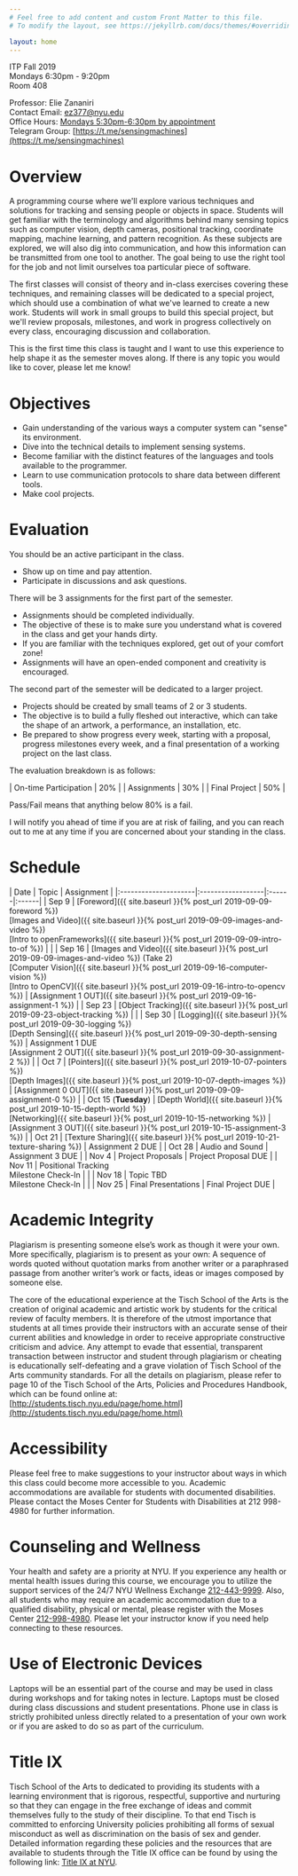 ```yaml
---
# Feel free to add content and custom Front Matter to this file.
# To modify the layout, see https://jekyllrb.com/docs/themes/#overriding-theme-defaults

layout: home
---
```


ITP Fall 2019<br/>
Mondays 6:30pm - 9:20pm<br/>
Room 408

Professor: Elie Zananiri<br/>
Contact Email: [ez377@nyu.edu](mailto:ez377@nyu.edu)<br/>
Office Hours: [Mondays 5:30pm-6:30pm by appointment](https://calendar.google.com/calendar/selfsched?sstoken=UUFtdUlOM1BOTFpsfGRlZmF1bHR8OTA2NTRjNjM2OTA5YjU0MTRhMjdjYjczYzc0ZTAwMTM)<br/>
Telegram Group: [https://t.me/sensingmachines](https://t.me/sensingmachines)

# Overview

A programming course where we'll explore various techniques and solutions for tracking and sensing people or objects in space. Students will get familiar with the terminology and algorithms behind many sensing topics such as computer vision, depth cameras, positional tracking, coordinate mapping, machine learning, and pattern recognition.  As these subjects are explored, we will also dig into communication, and how this information can be transmitted from one tool to another. The goal being to use the right tool for the job and not limit ourselves toa particular piece of software.

The first classes will consist of theory and in-class exercises covering these techniques, and remaining classes will be dedicated to a special project, which should use a combination of what we've learned to create a new work. Students will work in small groups to build this special project, but we'll review proposals, milestones, and work in progress collectively on every class, encouraging discussion and collaboration.

This is the first time this class is taught and I want to use this experience to help shape it as the semester moves along. If there is any topic you would like to cover, please let me know!

# Objectives

* Gain understanding of the various ways a computer system can "sense" its environment.
* Dive into the technical details to implement sensing systems.
* Become familiar with the distinct features of the languages and tools available to the programmer.
* Learn to use communication protocols to share data between different tools.
* Make cool projects.

# Evaluation

You should be an active participant in the class.
* Show up on time and pay attention.
* Participate in discussions and ask questions.

There will be 3 assignments for the first part of the semester.
* Assignments should be completed individually.
* The objective of these is to make sure you understand what is covered in the class and get your hands dirty.
* If you are familiar with the techniques explored, get out of your comfort zone!
* Assignments will have an open-ended component and creativity is encouraged.

The second part of the semester will be dedicated to a larger project.
* Projects should be created by small teams of 2 or 3 students.
* The objective is to build a fully fleshed out interactive, which can take the shape of an artwork, a performance, an installation, etc. 
* Be prepared to show progress every week, starting with a proposal, progress milestones every week, and a final presentation of a working project on the last class.

The evaluation breakdown is as follows:

| On-time Participation | 20% |
| Assignments | 30% |
| Final Project | 50% |

Pass/Fail means that anything below 80% is a fail. 

I will notify you ahead of time if you are at risk of failing, and you can reach out to me at any time if you are concerned about your standing in the class.

# Schedule

| Date                 | Topic          | Assignment |
|:---------------------|:------------------|:------|:------|
| Sep 9                | [Foreword]({{ site.baseurl }}{% post_url 2019-09-09-foreword %})<br/>[Images and Video]({{ site.baseurl }}{% post_url 2019-09-09-images-and-video %})<br/>[Intro to openFrameworks]({{ site.baseurl }}{% post_url 2019-09-09-intro-to-of %}) | |
| Sep 16               | [Images and Video]({{ site.baseurl }}{% post_url 2019-09-09-images-and-video %}) (Take 2)<br/>[Computer Vision]({{ site.baseurl }}{% post_url 2019-09-16-computer-vision %})<br/>[Intro to OpenCV]({{ site.baseurl }}{% post_url 2019-09-16-intro-to-opencv %}) | [Assignment 1 OUT]({{ site.baseurl }}{% post_url 2019-09-16-assignment-1 %}) |
| Sep 23               | [Object Tracking]({{ site.baseurl }}{% post_url 2019-09-23-object-tracking %}) | |
| Sep 30               | [Logging]({{ site.baseurl }}{% post_url 2019-09-30-logging %})<br/>[Depth Sensing]({{ site.baseurl }}{% post_url 2019-09-30-depth-sensing %}) | Assignment 1 DUE<br/>[Assignment 2 OUT]({{ site.baseurl }}{% post_url 2019-09-30-assignment-2 %}) |
| Oct 7                | [Pointers]({{ site.baseurl }}{% post_url 2019-10-07-pointers %})<br/>[Depth Images]({{ site.baseurl }}{% post_url 2019-10-07-depth-images %}) | [Assignment 0 OUT]({{ site.baseurl }}{% post_url 2019-09-09-assignment-0 %}) |
| Oct 15 (**Tuesday**) | [Depth World]({{ site.baseurl }}{% post_url 2019-10-15-depth-world %})<br/>[Networking]({{ site.baseurl }}{% post_url 2019-10-15-networking %}) | [Assignment 3 OUT]({{ site.baseurl }}{% post_url 2019-10-15-assignment-3 %}) |
| Oct 21               | [Texture Sharing]({{ site.baseurl }}{% post_url 2019-10-21-texture-sharing %}) | Assignment 2 DUE |
| Oct 28               | Audio and Sound | Assignment 3 DUE |
| Nov 4                | Project Proposals | Project Proposal DUE |
| Nov 11               | Positional Tracking<br/>Milestone Check-In | |
| Nov 18               | Topic TBD<br/>Milestone Check-In | |
| Nov 25               | Final Presentations | Final Project DUE |

# Academic Integrity

Plagiarism is presenting someone else’s work as though it were your own. More specifically, plagiarism is to present as your own: A sequence of words quoted without quotation marks from another writer or a paraphrased passage from another writer’s work or facts, ideas or images composed by someone else.

The core of the educational experience at the Tisch School of the Arts is the creation of original academic and artistic work by students for the critical review of faculty members.  It is therefore of the utmost importance that students at all times provide their instructors with an accurate sense of their current abilities and knowledge in order to receive appropriate constructive criticism and advice.  Any attempt to evade that essential, transparent transaction between instructor and student through plagiarism or cheating is educationally self-defeating and a grave violation of Tisch School of the Arts community standards.  For all the details on plagiarism, please refer to page 10 of the Tisch School of the Arts, Policies and Procedures Handbook, which can be found online at: [http://students.tisch.nyu.edu/page/home.html](http://students.tisch.nyu.edu/page/home.html)

# Accessibility

Please feel free to make suggestions to your instructor about ways in which this class could become more accessible to you.  Academic accommodations are available for students with documented disabilities. Please contact the Moses Center for Students with Disabilities at 212 998-4980 for further information.

# Counseling and Wellness

Your health and safety are a priority at NYU. If you experience any health or mental health issues during this course, we encourage you to utilize the support services of the 24/7 NYU Wellness Exchange [212-443-9999](tel:212-443-9999). Also, all students who may require an academic accommodation due to a qualified disability, physical or mental, please register with the Moses Center [212-998-4980](tel:212-998-4980). Please let your instructor know if you need help connecting to these resources.

# Use of Electronic Devices

Laptops will be an essential part of the course and may be used in class during workshops and for taking notes in lecture. Laptops must be closed during class discussions and student presentations.  Phone use in class is strictly prohibited unless directly related to a presentation of your own work or if you are asked to do so as part of the curriculum.

# Title IX

Tisch School of the Arts to dedicated to providing its students with a learning environment that is rigorous, respectful, supportive and nurturing so that they can engage in the free exchange of ideas and commit themselves fully to the study of their discipline. To that end Tisch is committed to enforcing University policies prohibiting all forms of sexual misconduct as well as discrimination on the basis of sex and gender.  Detailed information regarding these policies and the resources that are available to students through the Title IX office can be found by using the following link: [Title IX at NYU](https://www.nyu.edu/about/policies-guidelines-compliance/equal-opportunity/title9.html).

